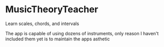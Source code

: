 # MusicTheoryTeacher
Learn scales, chords, and intervals

The app is capable of using dozens of instruments, only reason I haven't included them yet is to maintain the apps asthetic
